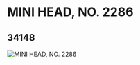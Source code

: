 # MINI HEAD, NO. 2286
## 34148
![MINI HEAD, NO. 2286](https://lc-www-live-s.legocdn.com/media/bricks/5/2/6193920.jpg)